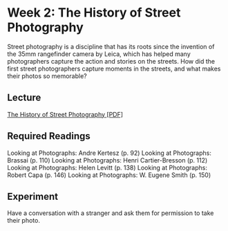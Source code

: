 # Week 2: The History of Street Photography

Street photography is a discipline that has its roots since the invention of the 35mm rangefinder camera by Leica, which has helped many photographers capture the action and stories on the streets. How did the first street photographers capture moments in the streets, and what makes their photos so memorable?

## Lecture

[The History of Street Photography [PDF]](http://www.erickimphotography.com/Downloads/Workshop/Free-Online-Class/Week%202%20Lecture%20-%20History%20of%20Street%20Photography.pdf)

## Required Readings

Looking at Photographs: Andre Kertesz (p. 92)
Looking at Photographs: Brassai (p. 110)
Looking at Photographs: Henri Cartier-Bresson (p. 112)
Looking at Photographs: Helen Levitt (p. 138)
Looking at Photographs: Robert Capa (p. 146)
Looking at Photographs: W. Eugene Smith (p. 150)

## Experiment

Have a conversation with a stranger and ask them for permission to take their photo.